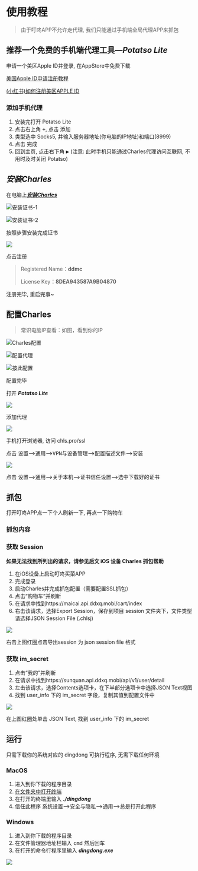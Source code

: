 # 使用教程

> 由于叮咚APP不允许走代理, 我们只能通过手机端全局代理APP来抓包

## 推荐一个免费的手机端代理工具—***Potatso Lite***

申请一个美区Apple ID并登录, 在AppStore中免费下载

[美国Apple ID申请注册教程](https://www.bilibili.com/read/cv5569420)

[(小红书)如何注册美区APPLE ID](https://www.xiaohongshu.com/discovery/item/5ddbf92600000000010017e6)

### 添加手机代理

1. 安装完打开 Potatso Lite
2. 点击右上角 <kbd>+</kbd>, 点击 <kbd>添加</kbd>
3. 类型选中 Socks5, 并输入服务器地址(你电脑的IP地址)和端口(8999)
4. 点击 <kbd>完成</kbd>
5. 回到主页, 点击右下角 <kbd>▶️</kbd> (注意: 此时手机只能通过Charles代理访问互联网, 不用时及时关闭 Potatso)

## ***安装Charles***

在电脑上[***安装Charles***](https://www.charlesproxy.com/download/)

![安装证书-1](https://upload-images.jianshu.io/upload_images/28036656-626be007ae690bec.png?imageMogr2/auto-orient/strip|imageView2/2/w/967/format/webp)

![安装证书-2](https://upload-images.jianshu.io/upload_images/28036656-55385810f76d3088.png?imageMogr2/auto-orient/strip|imageView2/2/w/1200/format/webp)

按照步骤安装完成证书

![](https://upload-images.jianshu.io/upload_images/28036656-9babfc8ad6c10534.png?imageMogr2/auto-orient/strip|imageView2/2/w/173/format/webp)

点击注册

> Registered Name：**ddmc**
>
> License Key：**8DEA943587A9B04870**

注册完毕, 重启完事~

## 配置Charles

> 常识电脑IP查看：如图，看到你的IP

![Charles配置](https://upload-images.jianshu.io/upload_images/28036656-81ca3578c2d5cb5f.png?imageMogr2/auto-orient/strip|imageView2/2/w/969/format/webp)

![配置代理](https://upload-images.jianshu.io/upload_images/28036656-b3c30094b80cd213.png?imageMogr2/auto-orient/strip|imageView2/2/w/483/format/webp)

![按此配置](https://upload-images.jianshu.io/upload_images/28036656-fea2f7095a491a1b.png?imageMogr2/auto-orient/strip|imageView2/2/w/774/format/webp)

配置完毕

打开 ***Potatso Lite***

![](https://upload-images.jianshu.io/upload_images/28036656-2284e6aa48a7e40f.png?imageMogr2/auto-orient/strip|imageView2/2/w/1200/format/webp)

添加代理

![](https://upload-images.jianshu.io/upload_images/28036656-735bbabc0c110bea.png?imageMogr2/auto-orient/strip|imageView2/2/w/1200/format/webp)

手机打开浏览器, 访问 chls.pro/ssl

点击 <kbd>设置</kbd>–><kbd>通用</kbd>–><kbd>VPN与设备管理</kbd>–><kbd>配置描述文件</kbd>–><kbd>安装</kbd>

![](https://upload-images.jianshu.io/upload_images/28036656-15a27351739215ee.png?imageMogr2/auto-orient/strip|imageView2/2/w/679/format/webp)

点击 <kbd>设置</kbd>–><kbd>通用</kbd>–><kbd>关于本机</kbd>–><kbd>证书信任设置</kbd>–><kbd>选中下载好的证书</kbd>

## **抓包**

打开叮咚APP点一下个人刷新一下, 再点一下购物车

### 抓包内容

### 获取 Session

**如果无法找到所列出的请求，请参见后文 iOS 设备 Charles 抓包帮助**

1. 在iOS设备上启动叮咚买菜APP
2. 完成登录
3. 启动Charles并完成抓包配置（需要配置SSL抓包）
4. 点击“购物车”并刷新
5. 在请求中找到https://maicai.api.ddxq.mobi/cart/index
6. 右击该请求，选择Export Session，保存到项目 session 文件夹下，文件类型请选择JSON Session File (.chlsj)

![](https://upload-images.jianshu.io/upload_images/28036656-3c7984d1c105bd3d.png?imageMogr2/auto-orient/strip|imageView2/2/w/342/format/webp)

右击上图红圈点击导出session 为 json session file 格式

### 获取 im_secret

1. 点击“我的”并刷新
2. 在请求中找到https://sunquan.api.ddxq.mobi/api/v1/user/detail
3. 左击该请求，选择Contents选项卡，在下半部分选项卡中选择JSON Text视图
4. 找到 user_info 下的 im_secret 字段，复制其值到配置文件中

![](https://upload-images.jianshu.io/upload_images/28036656-ea59a51813e1cb41.png?imageMogr2/auto-orient/strip|imageView2/2/w/977/format/webp)

在上图红圈处单击 JSON Text, 找到 user_info 下的 im_secret

## **运行**

只需下载你的系统对应的 dingdong 可执行程序, 无需下载任何环境

### MacOS

1. 进入到你下载的程序目录
2. [在文件夹中打开终端](https://zhuanlan.zhihu.com/p/162748665)
3. 在打开的终端里输入 ***./dingdong***
4. 信任此程序 <kbd>系统设置</kbd>–><kbd>安全与隐私</kbd>–><kbd>通用</kbd>–><kbd>总是打开此程序</kbd>

### Windows

1. 进入到你下载的程序目录
2. 在文件管理器地址栏输入 <kbd>cmd</kbd> 然后回车
3. 在打开的命令行程序里输入 ***dingdong.exe***

![](https://upload-images.jianshu.io/upload_images/28036656-8b79370ea2f6b5d6.png?imageMogr2/auto-orient/strip|imageView2/2/w/404/format/webp)
